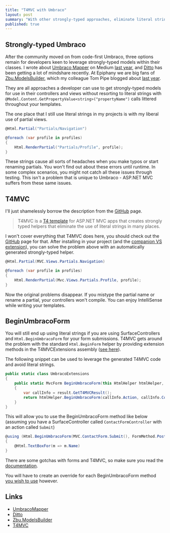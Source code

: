 ```yaml
---
title: "T4MVC with Umbraco"
layout: post
summary: "With other strongly-typed approaches, eliminate literal strings altogether"
published: true
---
```


## Strongly-typed Umbraco

After the community moved on from code-first Umbraco, three options remain for developers keen to leverage strongly-typed models within their classes. I wrote about [Umbraco Mapper][1] on Medium [last year][2], and [Ditto][3] has been getting a lot of mindshare recently. At Epiphany we are big fans of [Zbu.ModelsBuilder][4], which my colleague Tom Pipe blogged about [last year][5]. 

They are all approaches a developer can use to get strongly-typed models for use in their controllers and views without resorting to literal strings with `@Model.Content.GetPropertyValue<string>("propertyName")` calls littered throughout your templates. 

The one place that I still use literal strings in my projects is with my liberal use of partial views. 

```c#
@Html.Partial("Partials/Navigation")

@foreach (var profile in profiles) 
{
    Html.RenderPartial("Partials/Profile", profile);
}
```

These strings cause all sorts of headaches when you make typos or start renaming partials. You won't find out about these errors until runtime. In some complex scenarios, you might not catch all these issues through testing. This isn't a problem that is unique to Umbraco - ASP.NET MVC suffers from these same issues.

## T4MVC

I'll just shamelessly borrow the description from the [GitHub][7] page.

> T4MVC is a [T4 template][6] for ASP.NET MVC apps that creates strongly typed helpers that eliminate the use of literal strings in many places.

I won't cover everything that T4MVC does here, you should check out the [GitHub][7] page for that. After installing in your project (and the [companion VS extension][8]), you can solve the problem above with an automatically generated strongly-typed helper.

```c#
@Html.Partial(MVC.Views.Partials.Navigation)

@foreach (var profile in profiles) 
{
    Html.RenderPartial(Mvc.Views.Partials.Profile, profile);
}
```

Now the original problems disappear. If you mistype the partial name or rename a partial, your controllers won't compile. You can enjoy IntelliSense while writing your templates.

## BeginUmbracoForm

You will still end up using literal strings if you are using SurfaceControllers and `Html.BeginUmbracoForm` for your form submissions. T4MVC gets around the problem with the standard `Html.BeginForm` helper by providing extension methods in the T4MVCExtensions assembly ([see here][9]).

The following snippet can be used to leverage the generated T4MVC code and avoid literal strings.

```c#
public static class UmbracoExtensions
{
    public static MvcForm BeginUmbracoForm(this HtmlHelper htmlHelper, ActionResult result, FormMethod formMethod)
    {
        var callInfo = result.GetT4MVCResult();
        return htmlHelper.BeginUmbracoForm(callInfo.Action, callInfo.Controller, formMethod);
    }
}
```

This will allow you to use the BeginUmbracoForm method like below (assuming you have a SurfaceController called `ContactFormController` with an action called `Submit`)
  
```c#
@using (Html.BeginUmbracoForm(MVC.ContactForm.Submit(), FormMethod.Post))
{
    @Html.TextBoxFor(m => m.Name)
}
```

There are some gotchas with forms and T4MVC, so make sure you read the [documentation][11].

You will have to create an override for each BeginUmbracoForm method [you wish to use][10] however.

## Links

* [UmbracoMapper][1]
* [Ditto][3]
* [Zbu.ModelsBuilder][4]
* [T4MVC][7]

[1]:https://github.com/AndyButland/UmbracoMapper
[2]:https://medium.com/umbraco-cms/using-umbracomapper-to-fully-embrace-mvc-b004e6755f64
[3]:https://github.com/leekelleher/umbraco-ditto
[4]:https://github.com/zpqrtbnk/Zbu.ModelsBuilder
[5]:http://blog.tompipe.co.uk/post/Adventures-with-Umbraco-and-ZbuModelsBuilder.aspx
[6]:https://msdn.microsoft.com/en-us/library/bb126445.aspx
[7]:https://github.com/T4MVC/T4MVC
[8]:https://visualstudiogallery.msdn.microsoft.com/8d820b76-9fc4-429f-a95f-e68ed7d3111a
[9]:https://github.com/T4MVC/T4MVC/wiki/Documentation#226-htmlbeginform
[10]:https://github.com/umbraco/Umbraco4Docs/blob/6293754487232edd17a9278df31083eb76096a9f/Documentation/Reference/Templating/Mvc/forms.md#beginumbracoform-overloads
[11]:https://github.com/T4MVC/T4MVC/wiki/Documentation#226-htmlbeginform
